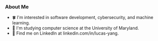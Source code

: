 
### About Me

<!--
**lyang420/lyang420** is a ✨ _special_ ✨ repository because its `README.md` (this file) appears on your GitHub profile.
-->

- 🍀 I'm interested in software development, cybersecurity, and machine learning.
- 🍇 I'm studying computer science at the University of Maryland.
- 🧊 Find me on LinkedIn at linkedin.com/in/lucas-yang.

